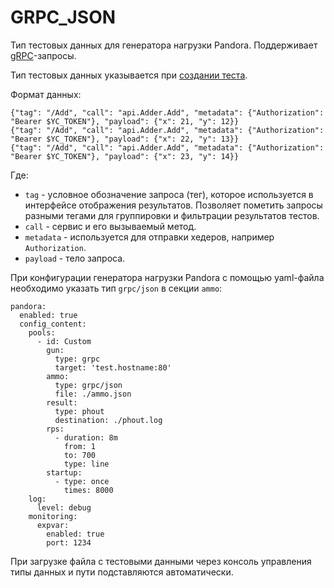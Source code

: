 # GRPC_JSON

Тип тестовых данных для генератора нагрузки Pandora. Поддерживает [gRPC](../../../glossary/grpc)-запросы. 

Тип тестовых данных указывается при [создании теста](../../operations/create-test-bucket.md#create-test).

Формат данных:

```
{"tag": "/Add", "call": "api.Adder.Add", "metadata": {"Authorization": "Bearer $YC_TOKEN"}, "payload": {"x": 21, "y": 12}}
{"tag": "/Add", "call": "api.Adder.Add", "metadata": {"Authorization": "Bearer $YC_TOKEN"}, "payload": {"x": 22, "y": 13}}
{"tag": "/Add", "call": "api.Adder.Add", "metadata": {"Authorization": "Bearer $YC_TOKEN"}, "payload": {"x": 23, "y": 14}}
```
Где:
   * `tag` - уcловное обозначение запроса (тег), которое используется в интерфейсе отображения результатов. Позволяет пометить запросы разными тегами для группировки и фильтрации результатов тестов.
   * `call` - сервис и его вызываемый метод.
   * `metadata` - используется для отправки хедеров, например `Authorization`.
   * `payload` - тело запроса.


При конфигурации генератора нагрузки Pandora с помощью yaml-файла необходимо указать тип `grpc/json` в секции `ammo`:

```
pandora:
  enabled: true
  config_content:
    pools:
      - id: Custom
        gun:
          type: grpc
          target: 'test.hostname:80'
        ammo:
          type: grpc/json
          file: ./ammo.json
        result:
          type: phout
          destination: ./phout.log
        rps:
          - duration: 8m
            from: 1
            to: 700
            type: line
        startup:
          - type: once
            times: 8000
    log:
      level: debug
    monitoring:
      expvar:
        enabled: true
        port: 1234
```

При загрузке файла с тестовыми данными через консоль управления типы данных и пути подставляются автоматически.